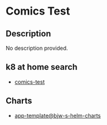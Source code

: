 # Comics Test

## Description

No description provided.

## k8 at home search

- [comics-test](https://nanne.dev/k8s-at-home-search/#/comics-test)

## Charts

- [app-template@bjw-s-helm-charts](https://bjw-s.github.io/helm-charts/)
